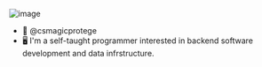 ![image](https://fontmeme.com/temporary/af43a45a978a5880a1fb7e809fca764f.png)
- 👋 @csmagicprotege
- 🖥️ I'm a self-taught programmer interested in backend software development and data infrstructure.
